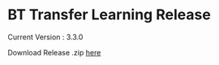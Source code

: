 # BT Transfer Learning Release
Current Version : 3.3.0

Download Release .zip [here](https://github.com/sanjayovs/BTTransferLearningRelease/releases/tag/3.3.0)
